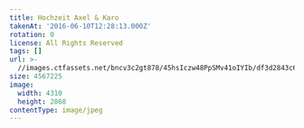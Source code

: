 ```yaml
---
title: Hochzeit Axel & Karo
takenAt: '2016-06-10T12:28:13.000Z'
rotation: 0
license: All Rights Reserved
tags: []
url: >-
  //images.ctfassets.net/bncv3c2gt878/45hsIczw48PpSMv41oIYIb/df3d2843c669e5183868a0d54bac0fa6/hochzeit-axel--karo_27897120740_o
size: 4567225
image:
  width: 4310
  height: 2868
contentType: image/jpeg
---
```


